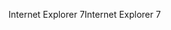 <span data-ttu-id="f2d9f-101">Internet Explorer 7</span><span class="sxs-lookup"><span data-stu-id="f2d9f-101">Internet Explorer 7</span></span>